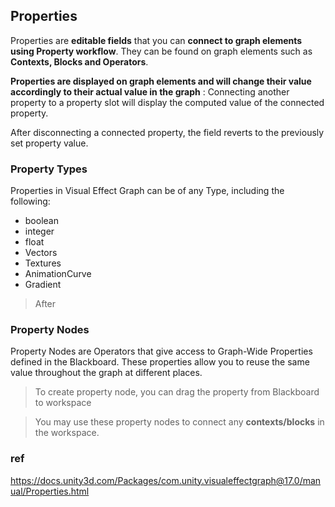 ## Properties

Properties are **editable fields** that you can **connect to graph elements using Property workflow**. 
They can be found on graph elements such as **Contexts, Blocks and Operators**.


**Properties are displayed on graph elements and will change their value accordingly to their actual value in the graph** : Connecting another property to a property slot will display the computed value of the connected property.

After disconnecting a connected property, the field reverts to the previously set property value.


### Property Types

Properties in Visual Effect Graph can be of any Type, including the following:

-   boolean
-   integer
-   float
-   Vectors
-   Textures
-   AnimationCurve
-   Gradient

> After 
### Property Nodes

Property Nodes are Operators that give access to Graph-Wide Properties defined in the Blackboard. These properties allow you to reuse the same value throughout the graph at different places.

> To create property node, you can drag the property from Blackboard to workspace

> You may use these property nodes to connect any **contexts/blocks** in the workspace.




### ref 
https://docs.unity3d.com/Packages/com.unity.visualeffectgraph@17.0/manual/Properties.html


